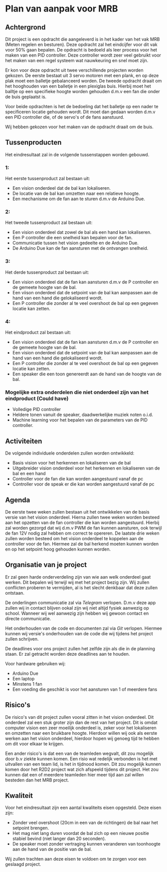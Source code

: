 # Plan van aanpak voor MRB

## Achtergrond
Dit project is een opdracht die aangeleverd is in het kader van het vak MRB (Meten regelen en besturen).
Deze opdracht zal het eindcijfer voor dit vak voor 50% gaan bepalen.
De opdracht is bedoeld als leer process voor het maken van een PID controller.
Deze controller wordt zeer veel gebruikt voor het maken van een regel systeem wat nauwkeuring en snel moet zijn.

Er kon voor deze opdracht uit twee verschillende projecten worden gekozen.
De eerste bestaat uit 3 servo motoren met een plank, en op deze plak moet een balletje gebalanceerd worden.
De tweede opdracht draait om het hooghouden van een balletje in een plexiglas buis. Hierbij moet het balltje op een 
specifieke hoogte worden gehouden d.m.v een fan die onder de buis geplaatst is.

Voor beide opdrachten is het de bedoeling dat het balletje op een nader te specificeren locatie gehouden wordt.
Dit moet dan gedaan worden d.m.v een PID controller die, of de servo's of de fans aanstuurd.

Wij hebben gekozen voor het maken van de opdracht draait om de buis. 

## Tussenproducten
Het eindresultaat zal in de volgende tussenstappen worden gebouwd.

### 1:
Het eerste tussenproduct zal bestaan uit:

- Een vision onderdeel dat de bal kan lokaliseren.
- De locatie van de bal kan omzetten naar een relatieve hoogte.
- Een mechanisme om de fan aan te sturen d.m.v de Arduino Due.

### 2:
Het tweede tussenproduct zal bestaan uit:

- Een vision onderdeel dat zowel de bal als een hand kan lokaliseren.
- Een P controller die een snelheid kan bepalen voor de fan.
- Communicatie tussen het vision gedeelte en de Arduino Due.
- De Arduino Due kan de fan aansturen met de ontvangen snelheid.

### 3:
Het derde tussenproduct zal bestaan uit:

- Een vision onderdeel dat de fan kan aansturen d.m.v de P controller en de gemeete hoogte van de bal.
- Een viison onderdeel dat de setpoint van de bal kan aanpassen aan de hand van een hand die gelokaliseerd wordt.
- Een P controller die zonder al te veel overshoot de bal op een gegeven locatie kan zetten.

### 4:
Het eindproduct zal bestaan uit:

- Een vision onderdeel dat de fan kan aansturen d.m.v de P controller en de gemeete hoogte van de bal.
- Een vision onderdeel dat de setpoint van de bal kan aanpassen aan de hand van een hand die gelokaliseerd wordt.
- Een P controller die zonder al te veel overshoot de bal op een gegeven locatie kan zetten.
- Een speaker die een toon genereerdt aan de hand van de hoogte van de bal.

### Mogelijke extra onderdelen die niet onderdeel zijn van het eindproduct (Could have)

- Volledige PID controller
- Heldere tonen vanuit de speaker, daadwerkelijke muziek noten o.i.d.
- Machine learning voor het bepalen van de parameters van de PID controller.

## Activiteiten
De volgende individuele onderdelen zullen worden ontwikkeld:

- Basis vision voor het herkennen en lokaliseren van de bal
- Uitgebreider vision onderdeel voor het herkennen en lokaliseren van de bal en een hand
- Controller voor de fan die kan worden aangestuurd vanaf de pc
- Controller voor de speak er die kan worden aangestuurd vanaf de pc

## Agenda
De eerste twee weken zullen bestaan uit het ontwikkelen van de basis versie van het vision onderdeel.
Hierna zullen twee weken worden besteed aan het opzetten van de fan controller die kan worden aangestuurd.
Hierbij zal worden gezorgd dat wij d.m.v PWM de fan kunnen aansturen, ook terwijl de fan 12V nodig 
zal hebben om correct te opereren.
De laatste drie weken zullen worden besteed om het vision onderdeel te koppelen aan de controller voor de fan.
Hiermee zal de bal herkend moeten kunnen worden en op het setpoint hoog gehouden kunnen worden.

## Organisatie van je project
Er zal geen harde onderverdeling zijn van wie aan welk onderdeel gaat werken.
Dit bepalen wij terwijl wij met het project bezig zijn. Wij zullen conflicten proberen te vermijden, al is het slecht 
denkbaar dat deze zullen ontstaan.

De onderlingen communicatie zal via _Telegram_ verlopen. D.m.v deze app zullen wij in contact blijven ookal zijn wij niet altijd
fysiek aanwezig op school. Wanneer wij wel aanwezig zijn hebben wij gewoon contact en directe communicatie.

Het onderhouden van de code en documenten zal via _Git_ verlopen. Hiermee kunnen wij versie's onderhouden van de code 
die wij tijdens het project zullen schrijven.

De deadlines voor ons project zullen het zelfde zijn als die in de planning staan.
Er zal getracht worden deze deadlines aan te houden. 

Voor hardware gebruiken wij:
- Arduino Due
- Een laptop
- Minstens 1 fan
- Een voeding die geschikt is voor het aansturen van 1 of meerdere fans

## Risico's
De risico's van dit project zullen vooral zitten in het vision onderdeel.
Dit onderdeel zal een stuk groter zijn dan de rest van het project.
Dit is omdat computer vision een zeer moeilijk onderdeel is, zeker voor het lokaliseren 
en omzetten naar een bruikbare hoogte.
Hierdoor willen wij ook als eerste werken aan het vision onderdeel, hierdoor hopen wij genoeg 
tijd te hebben om dit voor elkaar te krijgen.

Een ander risico's is dat een van de teamleden wegvalt, dit zou mogelijk door b.v ziekte kunnen komen.
Een risio wat redelijk verbonden is het met uitvallen van een team lid, is het in tijdnood komen.
Dit zou mogelijk kunnen komen door het R2D2 project wat zich afspeeld tijdens dit project.
Het zou kunnen dat een of meerdere teamleden hier meer tijd aan zal willen besteden dan het MRB project.

## Kwaliteit
Voor het eindresultaat zijn een aantal kwaliteits eisen opgesteld.
Deze eisen zijn:
- Zonder veel overshoot (20cm in een van de richtingen) de bal naar het setpoint brengen.
- Het mag niet lang duren voordat de bal zich op een nieuwe positie stabiel bevind (niet langer dan 20 seconden).
- De speaker moet zonder vertraging kunnen veranderen van toonhoogte aan de hand van de positie van de bal.

Wij zullen trachten aan deze eisen te voldoen om te zorgen voor een geslaagd project.
